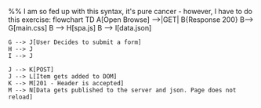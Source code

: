 %% I am so fed up with this syntax, it's pure cancer - however, I have to do this exercise:
flowchart TD
A[Open Browse] -->|GET| B{Response 200}
B--> G[main.css]
B --> H[spa.js]
B --> I[data.json]

    G --> J[User Decides to submit a form]
    H --> J
    I --> J

    J --> K[POST]
    J --> L[Item gets added to DOM]
    K --> M[201 - Header is accepted]
    M --> N[Data gets published to the server and json. Page does not reload]
